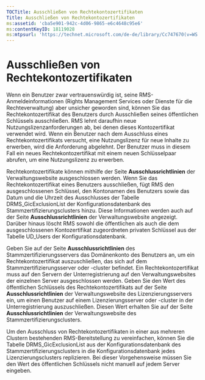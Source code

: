```yaml
---
TOCTitle: Ausschließen von Rechtekontozertifikaten
Title: Ausschließen von Rechtekontozertifikaten
ms:assetid: 'cba5e901-942c-4d06-9865-e6c4648c95e6'
ms:contentKeyID: 18119028
ms:mtpsurl: 'https://technet.microsoft.com/de-de/library/Cc747670(v=WS.10)'
---
```


Ausschließen von Rechtekontozertifikaten
========================================

Wenn ein Benutzer zwar vertrauenswürdig ist, seine RMS-Anmeldeinformationen (Rights Management Services oder Dienste für die Rechteverwaltung) aber unsicher geworden sind, können Sie das Rechtekontozertifikat des Benutzers durch Ausschließen seines öffentlichen Schlüssels ausschließen. RMS lehnt daraufhin neue Nutzungslizenzanforderungen ab, bei denen dieses Kontozertifikat verwendet wird. Wenn ein Benutzer nach dem Ausschluss eines Rechtekontozertifikats versucht, eine Nutzungslizenz für neue Inhalte zu erwerben, wird die Anforderung abgelehnt. Der Benutzer muss in diesem Fall ein neues Rechtekontozertifikat mit einem neuen Schlüsselpaar abrufen, um eine Nutzungslizenz zu erwerben.

Rechtekontozertifikate können mithilfe der Seite **Ausschlussrichtlinien** der Verwaltungswebsite ausgeschlossen werden. Wenn Sie das Rechtekontozertifikat eines Benutzers ausschließen, fügt RMS den ausgeschlossenen Schlüssel, den Kontonamen des Benutzers sowie das Datum und die Uhrzeit des Ausschlusses der Tabelle DRMS\_GicExclusionList der Konfigurationsdatenbank des Stammzertifizierungsclusters hinzu. Diese Informationen werden auch auf der Seite **Ausschlussrichtlinien** der Verwaltungswebsite angezeigt. Darüber hinaus löscht RMS sowohl die öffentlichen als auch die dem ausgeschlossenen Kontozertifikat zugeordneten privaten Schlüssel aus der Tabelle UD\_Users der Konfigurationsdatenbank.

Geben Sie auf der Seite **Ausschlussrichtlinien** des Stammzertifizierungsservers das Domänenkonto des Benutzers an, um ein Rechtekontozertifikat auszuschließen, das sich auf dem Stammzertifizierungsserver oder -cluster befindet. Ein Rechtekontozertifikat muss auf den Servern der Unterregistrierung auf den Verwaltungswebsites der einzelnen Server ausgeschlossen werden. Geben Sie den Wert des öffentlichen Schlüssels des Rechtekontozertifikats auf der Seite **Ausschlussrichtlinien** der Verwaltungswebsite des Lizenzierungsservers ein, um einen Benutzer auf einem Lizenzierungsserver oder -cluster in der Unterregistrierung auszuschließen. Diesen Wert erhalten Sie auf der Seite **Ausschlussrichtlinien** der Verwaltungswebsite des Stammzertifizierungsclusters.

Um den Ausschluss von Rechtekontozertifikaten in einer aus mehreren Clustern bestehenden RMS-Bereitstellung zu vereinfachen, können Sie die Tabelle DRMS\_GicExclusionList aus der Konfigurationsdatenbank des Stammzertifizierungsclusters in die Konfigurationsdatenbank jedes Lizenzierungsclusters replizieren. Bei dieser Vorgehensweise müssen Sie den Wert des öffentlichen Schlüssels nicht manuell auf jedem Server eingeben.